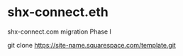 # shx-connect.eth
shx-connect.com migration Phase I


git clone https://site-name.squarespace.com/template.git
